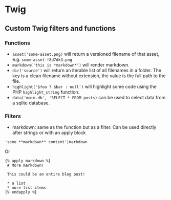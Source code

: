 # Twig

## Custom Twig filters and functions

### Functions

* `asset('some-asset.png)` will return a versioned filename of that asset, e.g. `some-asset-f8d7dk3.png`
* `markdown('this is *markdown*')` will render markdown.
* `dir('source')` will return an iterable list of all filenames in a folder. The key is a clean filename without extension, the value is the full path to the file.
* `highlight('$foo ? $bar : null')` will highlight some code using the PHP `highlight_string` function.
* `data('main.db', 'SELECT * FROM posts)` can be used to select data from a sqlite database.

### Filters

* markdown: same as the function but as a filter. Can be used directly after strings or with an apply block

`'some **markdown** content'|markdown`

Or
```
{% apply markdown %}
 # More markdown!
 
 This could be an entire blog post!
 
 * a list
 * more list items
{% endapply %}
```